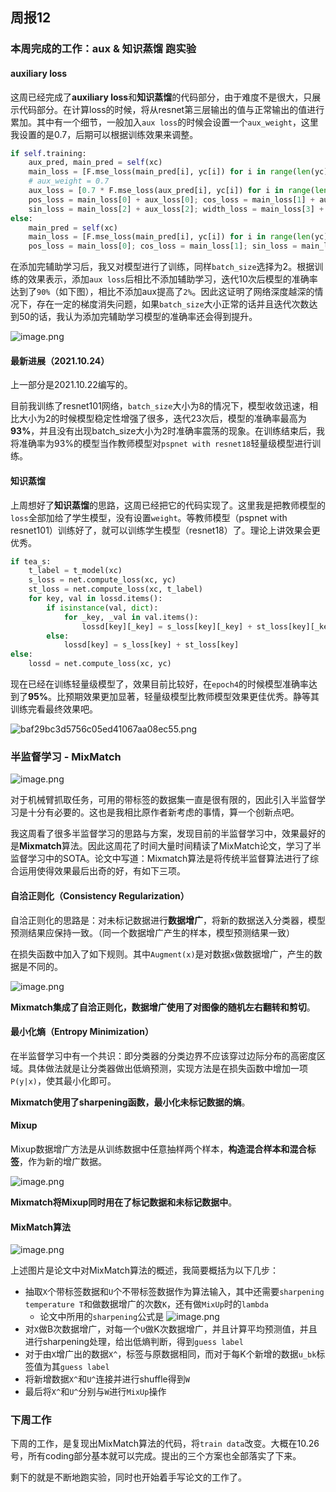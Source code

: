 ## 周报12

### 本周完成的工作：aux & 知识蒸馏 跑实验

#### auxiliary loss

这周已经完成了**auxiliary loss**和**知识蒸馏**的代码部分，由于难度不是很大，只展示代码部分。在计算loss的时候，将从resnet第三层输出的值与正常输出的值进行累加。其中有一个细节，一般加入`aux loss`的时候会设置一个`aux_weight`，这里我设置的是0.7，后期可以根据训练效果来调整。

```python
if self.training:
    aux_pred, main_pred = self(xc)
    main_loss = [F.mse_loss(main_pred[i], yc[i]) for i in range(len(yc))]
    # aux_weight = 0.7
    aux_loss = [0.7 * F.mse_loss(aux_pred[i], yc[i]) for i in range(len(yc))]
    pos_loss = main_loss[0] + aux_loss[0]; cos_loss = main_loss[1] + aux_loss[1]
    sin_loss = main_loss[2] + aux_loss[2]; width_loss = main_loss[3] + aux_loss[3]
else:
    main_pred = self(xc)
    main_loss = [F.mse_loss(main_pred[i], yc[i]) for i in range(len(yc))]
    pos_loss = main_loss[0]; cos_loss = main_loss[1]; sin_loss = main_loss[2]; width_loss = main_loss[3]
```

在添加完辅助学习后，我又对模型进行了训练，同样`batch_size`选择为2。根据训练的效果表示，添加`aux loss`后相比不添加辅助学习，迭代10次后模型的准确率达到了`90%`（如下图），相比不添加aux提高了`2%`。因此这证明了网络深度越深的情况下，存在一定的梯度消失问题，如果`batch_size`大小正常的话并且迭代次数达到50的话，我认为添加完辅助学习模型的准确率还会得到提升。

![image.png](assets/image-20211021223737-2uqa0i6-20211024184132-kg5ihpa.png)

#### 最新进展（2021.10.24）

上一部分是2021.10.22编写的。

目前我训练了resnet101网络，`batch_size`大小为8的情况下，模型收敛迅速，相比大小为2的时候模型稳定性增强了很多，迭代23次后，模型的准确率最高为**93%**，并且没有出现batch_size大小为2时准确率震荡的现象。在训练结束后，我将准确率为93%的模型当作教师模型对`pspnet with resnet18`轻量级模型进行训练。

#### 知识蒸馏

上周想好了**知识蒸馏**的思路，这周已经把它的代码实现了。这里我是把教师模型的`loss`全部加给了学生模型，没有设置`weight`。等教师模型（pspnet with resnet101）训练好了，就可以训练学生模型（resnet18）了。理论上讲效果会更优秀。

```python
if tea_s:
    t_label = t_model(xc)
    s_loss = net.compute_loss(xc, yc)
    st_loss = net.compute_loss(xc, t_label)
    for key, val in lossd.items():
        if isinstance(val, dict):
            for _key, _val in val.items():
                lossd[key][_key] = s_loss[key][_key] + st_loss[key][_key]
        else:
            lossd[key] = s_loss[key] + st_loss[key]
else:
    lossd = net.compute_loss(xc, yc)
```

现在已经在训练轻量级模型了，效果目前比较好，在`epoch4`的时候模型准确率达到了**95%**。比预期效果更加显著，轻量级模型比教师模型效果更佳优秀。静等其训练完看最终效果吧。

![baf29bc3d5756c05ed41067aa08ec55.png](assets/baf29bc3d5756c05ed41067aa08ec55-20211024192013-fsyndxc.png)

### 半监督学习 - MixMatch

![image.png](assets/image-20211024200013-11oubjr.png)

对于机械臂抓取任务，可用的带标签的数据集一直是很有限的，因此引入半监督学习是十分有必要的。这也是我相比原作者新考虑的事情，算一个创新点吧。

我这周看了很多半监督学习的思路与方案，发现目前的半监督学习中，效果最好的是**Mixmatch**算法。因此这周花了时间大量时间精读了MixMatch论文，学习了半监督学习中的SOTA。论文中写道：Mixmatch算法是将传统半监督算法进行了综合运用使得效果最后出奇的好，有如下三项。

#### 自洽正则化（Consistency Regularization）

自洽正则化的思路是：对未标记数据进行**数据增广**，将新的数据送入分类器，模型预测结果应保持一致。（同一个数据增广产生的样本，模型预测结果一致）

在损失函数中加入了如下规则。其中`Augment(x)`是对数据`x`做数据增广，产生的数据是不同的。

![image.png](assets/image-20211023144745-682wag1-20211024184132-73zoa58.png)

**Mixmatch集成了自洽正则化，数据增广使用了对图像的随机左右翻转和剪切**。

#### 最小化熵（Entropy Minimization）

在半监督学习中有一个共识：即分类器的分类边界不应该穿过边际分布的高密度区域。具体做法就是让分类器做出低熵预测，实现方法是在损失函数中增加一项`P(y|x)`，使其最小化即可。

**Mixmatch使用了sharpening函数，最小化未标记数据的熵**。

#### Mixup

Mixup数据增广方法是从训练数据中任意抽样两个样本，**构造混合样本和混合标签**，作为新的增广数据。

![image.png](assets/image-20211023150831-nbhv7l7-20211024184132-jpxgxjx.png)

**Mixmatch将Mixup同时用在了标记数据和未标记数据中**。

#### MixMatch算法

![image.png](assets/image-20211024205651-es15u0p.png)

上述图片是论文中对MixMatch算法的概述，我简要概括为以下几步：

* 抽取`X`个带标签数据和`U`个不带标签数据作为算法输入，其中还需要`sharpening temperature T`和做数据增广的次数`K`，还有做`MixUp`时的`lambda`
  * 论文中所用的`sharpening`公式是
    ![image.png](assets/image-20211024223930-z925ydt.png)
* 对`X`做B次数据增广，对每一个`U`做K次数据增广，并且计算平均预测值，并且进行sharpening处理，给出低熵判断，得到`guess label`
* 对于由`X`增广出的数据`X^`，标签与原数据相同，而对于每K个新增的数据`u_bk`标签值为其`guess label`
* 将新增数据`X^`和`U^`连接并进行shuffle得到`W`
* 最后将`X^`和`U^`分别与`W`进行`MixUp`操作

### 下周工作

下周的工作，是复现出MixMatch算法的代码，将`train data`改变。大概在10.26号，所有coding部分基本就可以完成。提出的三个方案也全部落实了下来。

剩下的就是不断地跑实验，同时也开始着手写论文的工作了。